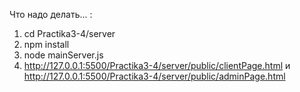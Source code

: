 Что надо делать... :
1. cd Practika3-4/server
2. npm install 
3. node mainServer.js   
4. http://127.0.0.1:5500/Practika3-4/server/public/clientPage.html и http://127.0.0.1:5500/Practika3-4/server/public/adminPage.html
